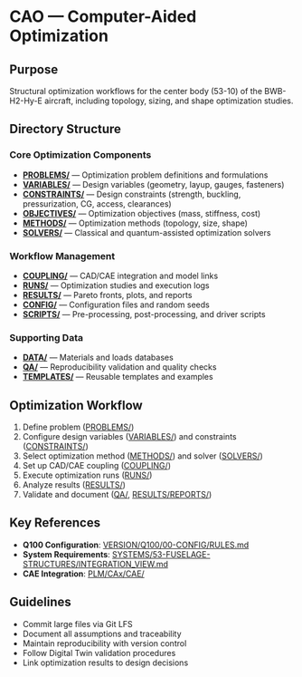 # CAO — Computer-Aided Optimization

## Purpose
Structural optimization workflows for the center body (53-10) of the BWB-H2-Hy-E aircraft, including topology, sizing, and shape optimization studies.

## Directory Structure

### Core Optimization Components
- **[PROBLEMS/](PROBLEMS/)** — Optimization problem definitions and formulations
- **[VARIABLES/](VARIABLES/)** — Design variables (geometry, layup, gauges, fasteners)
- **[CONSTRAINTS/](CONSTRAINTS/)** — Design constraints (strength, buckling, pressurization, CG, access, clearances)
- **[OBJECTIVES/](OBJECTIVES/)** — Optimization objectives (mass, stiffness, cost)
- **[METHODS/](METHODS/)** — Optimization methods (topology, size, shape)
- **[SOLVERS/](SOLVERS/)** — Classical and quantum-assisted optimization solvers

### Workflow Management
- **[COUPLING/](COUPLING/)** — CAD/CAE integration and model links
- **[RUNS/](RUNS/)** — Optimization studies and execution logs
- **[RESULTS/](RESULTS/)** — Pareto fronts, plots, and reports
- **[CONFIG/](CONFIG/)** — Configuration files and random seeds
- **[SCRIPTS/](SCRIPTS/)** — Pre-processing, post-processing, and driver scripts

### Supporting Data
- **[DATA/](DATA/)** — Materials and loads databases
- **[QA/](QA/)** — Reproducibility validation and quality checks
- **[TEMPLATES/](TEMPLATES/)** — Reusable templates and examples

## Optimization Workflow
1. Define problem ([PROBLEMS/](PROBLEMS/))
2. Configure design variables ([VARIABLES/](VARIABLES/)) and constraints ([CONSTRAINTS/](CONSTRAINTS/))
3. Select optimization method ([METHODS/](METHODS/)) and solver ([SOLVERS/](SOLVERS/))
4. Set up CAD/CAE coupling ([COUPLING/](COUPLING/))
5. Execute optimization runs ([RUNS/](RUNS/))
6. Analyze results ([RESULTS/](RESULTS/))
7. Validate and document ([QA/](QA/), [RESULTS/REPORTS/](RESULTS/))

## Key References
- **Q100 Configuration**: [VERSION/Q100/00-CONFIG/RULES.md](../../../../../../../00-CONFIG/RULES.md)
- **System Requirements**: [SYSTEMS/53-FUSELAGE-STRUCTURES/INTEGRATION_VIEW.md](../../../INTEGRATION_VIEW.md)
- **CAE Integration**: [PLM/CAx/CAE/](../CAE/)

## Guidelines
- Commit large files via Git LFS
- Document all assumptions and traceability
- Maintain reproducibility with version control
- Follow Digital Twin validation procedures
- Link optimization results to design decisions
